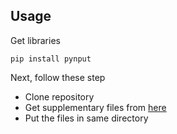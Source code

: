 ## Usage

Get libraries
```pip install PyDrive
pip install pynput
```

Next, follow these step

* Clone repository
* Get supplementary files from [here](https://drive.google.com/open?id=1vdIHh6nR5Cpv_um_QQEMh9iOWKVD3b5g)
* Put the files in same directory

